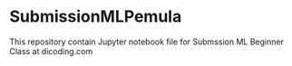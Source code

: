 # SubmissionMLPemula

This repository contain Jupyter notebook file for Submssion ML Beginner Class at dicoding.com
